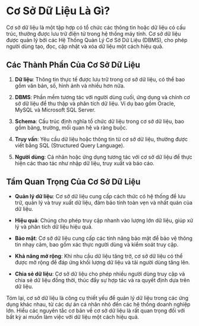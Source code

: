 # Cơ Sở Dữ Liệu Là Gì?

Cơ sở dữ liệu là một tập hợp có tổ chức các thông tin hoặc dữ liệu có cấu trúc, thường được lưu trữ điện tử trong hệ thống máy tính. Cơ sở dữ liệu được quản lý bởi các Hệ Thống Quản Lý Cơ Sở Dữ Liệu (DBMS), cho phép người dùng tạo, đọc, cập nhật và xóa dữ liệu một cách hiệu quả.

## Các Thành Phần Của Cơ Sở Dữ Liệu

1. **Dữ liệu**: Thông tin thực tế được lưu trữ trong cơ sở dữ liệu, có thể bao gồm văn bản, số, hình ảnh và nhiều hơn nữa.
  
2. **DBMS**: Phần mềm tương tác với người dùng cuối, ứng dụng và chính cơ sở dữ liệu để thu thập và phân tích dữ liệu. Ví dụ bao gồm Oracle, MySQL và Microsoft SQL Server.

3. **Schema**: Cấu trúc định nghĩa tổ chức dữ liệu trong cơ sở dữ liệu, bao gồm bảng, trường, mối quan hệ và ràng buộc.

4. **Truy vấn**: Yêu cầu dữ liệu hoặc thông tin từ cơ sở dữ liệu, thường được viết bằng SQL (Structured Query Language).

5. **Người dùng**: Cá nhân hoặc ứng dụng tương tác với cơ sở dữ liệu để thực hiện các thao tác như nhập dữ liệu, truy xuất và báo cáo.

## Tầm Quan Trọng Của Cơ Sở Dữ Liệu

- **Quản lý dữ liệu**: Cơ sở dữ liệu cung cấp cách thức có hệ thống để lưu trữ, quản lý và truy xuất dữ liệu, đảm bảo tính toàn vẹn và nhất quán của dữ liệu.

- **Hiệu quả**: Chúng cho phép truy cập nhanh vào lượng lớn dữ liệu, giúp xử lý và phân tích dữ liệu hiệu quả.

- **Bảo mật**: Cơ sở dữ liệu cung cấp các tính năng bảo mật để bảo vệ thông tin nhạy cảm, bao gồm xác thực người dùng và kiểm soát truy cập.

- **Khả năng mở rộng**: Khi nhu cầu dữ liệu tăng trở, cơ sở dữ liệu có thể được mở rộng để đáp ứng khối lượng dữ liệu và tải người dùng tăng lên.

- **Chia sẻ dữ liệu**: Cơ sở dữ liệu cho phép nhiều người dùng truy cập và chia sẻ dữ liệu đồng thời, thúc đẩy sự hợp tác và ra quyết định dựa trên dữ liệu.

Tóm lại, cơ sở dữ liệu là công cụ thiết yếu để quản lý dữ liệu trong các ứng dụng khác nhau, từ các dự án cá nhân nhỏ đến các hệ thống doanh nghiệp lớn. Hiểu các nguyên tắc cơ bản về cơ sở dữ liệu là rất quan trọng đối với bất kỳ ai muốn làm việc với dữ liệu một cách hiệu quả.